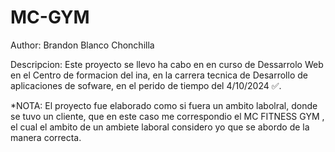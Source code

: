 # MC-GYM

Author: Brandon Blanco Chonchilla

Descripcion:
            Este proyecto se llevo ha cabo en en curso de Dessarrolo Web en el Centro de formacion del ina, en la carrera tecnica de Desarrollo de aplicaciones de sofware, en el perido de               tiempo del 4/10/2024 ✅.

  *NOTA: El proyecto fue elaborado como si fuera un ambito labolral, donde se tuvo un cliente, que en este caso me correspondio el MC FITNESS GYM , el cual el ambito de un ambiete laboral     considero yo que se abordo de la manera correcta.
